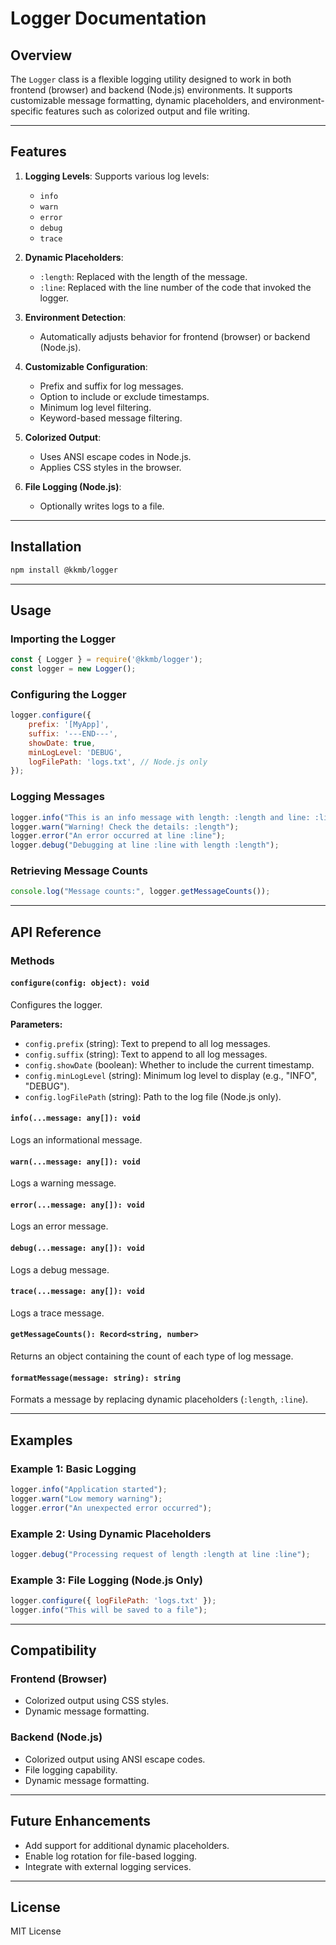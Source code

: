# Logger Documentation

## Overview
The `Logger` class is a flexible logging utility designed to work in both frontend (browser) and backend (Node.js) environments. It supports customizable message formatting, dynamic placeholders, and environment-specific features such as colorized output and file writing.

---

## Features

1. **Logging Levels**: Supports various log levels:
   - `info`
   - `warn`
   - `error`
   - `debug`
   - `trace`

2. **Dynamic Placeholders**:
   - `:length`: Replaced with the length of the message.
   - `:line`: Replaced with the line number of the code that invoked the logger.

3. **Environment Detection**:
   - Automatically adjusts behavior for frontend (browser) or backend (Node.js).

4. **Customizable Configuration**:
   - Prefix and suffix for log messages.
   - Option to include or exclude timestamps.
   - Minimum log level filtering.
   - Keyword-based message filtering.

5. **Colorized Output**:
   - Uses ANSI escape codes in Node.js.
   - Applies CSS styles in the browser.

6. **File Logging (Node.js)**:
   - Optionally writes logs to a file.

---

## Installation
```bash
npm install @kkmb/logger
```

---

## Usage

### Importing the Logger
```javascript
const { Logger } = require('@kkmb/logger');
const logger = new Logger();
```

### Configuring the Logger
```javascript
logger.configure({
    prefix: '[MyApp]',
    suffix: '---END---',
    showDate: true,
    minLogLevel: 'DEBUG',
    logFilePath: 'logs.txt', // Node.js only
});
```

### Logging Messages
```javascript
logger.info("This is an info message with length: :length and line: :line");
logger.warn("Warning! Check the details: :length");
logger.error("An error occurred at line :line");
logger.debug("Debugging at line :line with length :length");
```

### Retrieving Message Counts
```javascript
console.log("Message counts:", logger.getMessageCounts());
```

---

## API Reference

### Methods

#### `configure(config: object): void`
Configures the logger.

**Parameters:**
- `config.prefix` (string): Text to prepend to all log messages.
- `config.suffix` (string): Text to append to all log messages.
- `config.showDate` (boolean): Whether to include the current timestamp.
- `config.minLogLevel` (string): Minimum log level to display (e.g., "INFO", "DEBUG").
- `config.logFilePath` (string): Path to the log file (Node.js only).

#### `info(...message: any[]): void`
Logs an informational message.

#### `warn(...message: any[]): void`
Logs a warning message.

#### `error(...message: any[]): void`
Logs an error message.

#### `debug(...message: any[]): void`
Logs a debug message.

#### `trace(...message: any[]): void`
Logs a trace message.

#### `getMessageCounts(): Record<string, number>`
Returns an object containing the count of each type of log message.

#### `formatMessage(message: string): string`
Formats a message by replacing dynamic placeholders (`:length`, `:line`).

---

## Examples

### Example 1: Basic Logging
```javascript
logger.info("Application started");
logger.warn("Low memory warning");
logger.error("An unexpected error occurred");
```

### Example 2: Using Dynamic Placeholders
```javascript
logger.debug("Processing request of length :length at line :line");
```

### Example 3: File Logging (Node.js Only)
```javascript
logger.configure({ logFilePath: 'logs.txt' });
logger.info("This will be saved to a file");
```

---

## Compatibility

### Frontend (Browser)
- Colorized output using CSS styles.
- Dynamic message formatting.

### Backend (Node.js)
- Colorized output using ANSI escape codes.
- File logging capability.
- Dynamic message formatting.

---

## Future Enhancements
- Add support for additional dynamic placeholders.
- Enable log rotation for file-based logging.
- Integrate with external logging services.

---

## License
MIT License

